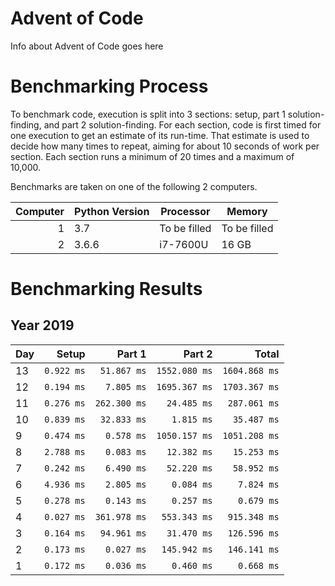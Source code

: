 # Advent of Code

Info about Advent of Code goes here

# Benchmarking Process

To benchmark code, execution is split into 3 sections: setup, part 1 solution-finding, and part 2 solution-finding. For each section, code is first timed for one execution to get an estimate of its run-time. That estimate is used to decide how many times to repeat, aiming for about 10 seconds of work per section. Each section runs a minimum of 20 times and a maximum of 10,000.

Benchmarks are taken on one of the following 2 computers.

|Computer|Python Version|Processor|Memory|
|---:|---|---|---|
|1|3.7|To be filled|To be filled|
|2|3.6.6|i7-7600U|16 GB|

# Benchmarking Results

## Year 2019
|Day|Setup|Part 1|Part 2| Total|
|:---|---:|---:|---:|---:|
|13|`0.922 ms`|`51.867 ms`|`1552.080 ms`|`1604.868 ms`|
|12|`0.194 ms`|`7.805 ms`|`1695.367 ms`|`1703.367 ms`|
|11|`0.276 ms`|`262.300 ms`|`24.485 ms`|`287.061 ms`|
|10|`0.839 ms`|`32.833 ms`|`1.815 ms`|`35.487 ms`|
| 9|`0.474 ms`|`0.578 ms`|`1050.157 ms`|`1051.208 ms`|
| 8|`2.788 ms`|`0.083 ms`|`12.382 ms`|`15.253 ms`|
| 7|`0.242 ms`|`6.490 ms`|`52.220 ms`|`58.952 ms`|
| 6|`4.936 ms`|`2.805 ms`|`0.084 ms`|`7.824 ms`|
| 5|`0.278 ms`|`0.143 ms`|`0.257 ms`|`0.679 ms`|
| 4|`0.027 ms`|`361.978 ms`|`553.343 ms`|`915.348 ms`|
| 3|`0.164 ms`|`94.961 ms`|`31.470 ms`|`126.596 ms`|
| 2|`0.173 ms`|`0.027 ms`|`145.942 ms`|`146.141 ms`|
| 1|`0.172 ms`|`0.036 ms`|`0.460 ms`|`0.668 ms`|
